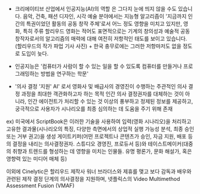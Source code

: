 - 크리에이티브 산업에서 인공지능(AI)의 역할
  은 그다지 눈에 띄지 않을 수도 있습니다. 음악, 건축, 패션 디자인, 시각 예술 분야에서는 지능형 알고리즘이 '지금까지 인간의 특권이었던 활동의 공동 창작 주체'로서 어느 정도 영향을 미치고 있지만, 영화, 특히 주류 할리우드 영화는 적어도 표면적으로는 기계의 창의성과 예술적 공동 창작자로서의 알고리즘의 매력에 대해 여전히 저항적인 태도를 보이고 있습니다. (할리우드의 작가 파업 기사 사진) + 한국 충무로에는 그러한 저항마저도 없을 정도로 도입이 늦다. 

- 인공지능은 
'컴퓨터가 사람이 할 수 있는 일을 할 수 있도록 컴퓨터를 만들거나 프로그래밍하는 방법을 연구하는 학문'

- '의사 결정 '지원' AI'
로서 영화사 및 배급사의 경영진이 수행하는 주관적인 의사 결정 과정을 최대한 객관화하고자 하는 목적
인간 의사 결정권자를 대체하는 것이 아니라, 인간 에이전트가 처리할 수 있는 것 이상의 풍부하고 정제된 정보를 제공하고, 궁극적으로 사용자가 시나리오를 최종 심의하는 데 도움을 주기 위해 존재


ex) 미국에서 ScriptBook은 이러한 기술을 사용하여 입력(영화 시나리오)을 처리하고 고유한 결과물(시나리오의 특징, 다양한 측면에서의 상업적 실행 가능성 분석, 최종 승인 또는 거부 권고)을 생성
게이트키퍼(어떤 프로젝트나 콘텐츠가 승인, 자금 지원, 배포 등의 결정을 내리는 의사결정권자. 스튜디오 경영진, 프로듀서 등)와 테이스트메이커(대중의 취향과 트렌드를 형성하는 데 영향을 미치는 인물들. 유명 평론가, 문화 해설가, 혹은 영향력 있는 미디어 매체 등)

이외에 Cinelytic은 할리우드 제작사 워너 브라더스와 제휴를 맺고 보다 감독과 배우와 관련된 제작 결정 단계의 의사결정을 지원하며,  넷플릭스의 Video Multimethod Assessment Fusion (VMAF)
